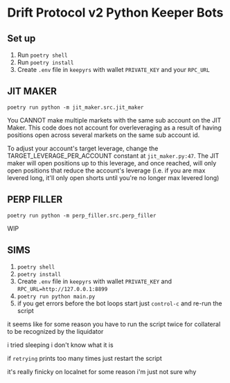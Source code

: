 # Drift Protocol v2 Python Keeper Bots

## Set up

1) Run `poetry shell`
2) Run `poetry install`
3) Create `.env` file in `keepyrs` with wallet `PRIVATE_KEY` and your `RPC_URL`

## JIT MAKER

`poetry run python -m jit_maker.src.jit_maker`

You CANNOT make multiple markets with the same sub account on the JIT Maker.  This code does not account for overleveraging as a result of having positions open across several markets on the same sub account id. 

To adjust your account's target leverage, change the TARGET_LEVERAGE_PER_ACCOUNT constant at `jit_maker.py:47`.  The JIT maker will open positions up to this leverage, and once reached, will only open positions that reduce the account's leverage (i.e. if you are max levered long, it'll only open shorts until you're no longer max levered long)


## PERP FILLER

`poetry run python -m perp_filler.src.perp_filler`

WIP


## SIMS

1. `poetry shell`
2. `poetry install`
3. Create `.env` file in `keepyrs` with wallet `PRIVATE_KEY` and `RPC_URL=http://127.0.0.1:8899`
4. `poetry run python main.py`
5. if you get errors before the bot loops start just `control-c` and re-run the script

it seems like for some reason you have to run the script twice for collateral to be recognized by the liquidator

i tried sleeping i don't know what it is

if `retrying` prints too many times just restart the script

it's really finicky on localnet for some reason i'm just not sure why